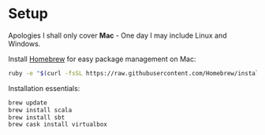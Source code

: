 # Setup

Apologies I shall only cover **Mac** - One day I may include Linux and Windows.

Install [Homebrew](https://brew.sh) for easy package management on Mac:

```bash
ruby -e "$(curl -fsSL https://raw.githubusercontent.com/Homebrew/install/master/install)"
```

Installation essentials:

```bash
brew update
brew install scala
brew install sbt
brew cask install virtualbox
```